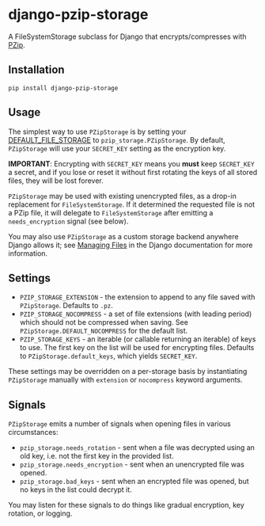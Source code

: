 # django-pzip-storage

A FileSystemStorage subclass for Django that encrypts/compresses with [PZip](https://github.com/imsweb/pzip).

## Installation

`pip install django-pzip-storage`

## Usage

The simplest way to use `PZipStorage` is by setting your
[DEFAULT_FILE_STORAGE](https://docs.djangoproject.com/en/dev/ref/settings/#default-file-storage) to
`pzip_storage.PZipStorage`. By default, `PZipStorage` will use your `SECRET_KEY` setting as the encryption key.

**IMPORTANT**: Encrypting with `SECRET_KEY` means you **must** keep `SECRET_KEY` a secret, and if you lose or reset it
without first rotating the keys of all stored files, they will be lost forever.

`PZipStorage` may be used with existing unencrypted files, as a drop-in replacement for `FileSystemStorage`. If it
determined the requested file is not a PZip file, it will delegate to `FileSystemStorage` after emitting a
`needs_encryption` signal (see below).

You may also use `PZipStorage` as a custom storage backend anywhere Django allows it; see
[Managing Files](https://docs.djangoproject.com/en/dev/topics/files/) in the Django documentation for more information.

## Settings

* `PZIP_STORAGE_EXTENSION` - the extension to append to any file saved with `PZipStorage`. Defaults to `.pz`.
* `PZIP_STORAGE_NOCOMPRESS` - a set of file extensions (with leading period) which should not be compressed when
  saving. See `PZipStorage.DEFAULT_NOCOMPRESS` for the default list.
* `PZIP_STORAGE_KEYS` - an iterable (or callable returning an iterable) of keys to use. The first key on the list will
  be used for encrypting files. Defaults to `PZipStorage.default_keys`, which yields `SECRET_KEY`.

These settings may be overridden on a per-storage basis by instantiating `PZipStorage` manually with `extension` or
`nocompress` keyword arguments.

## Signals

`PZipStorage` emits a number of signals when opening files in various circumstances:

* `pzip_storage.needs_rotation` - sent when a file was decrypted using an old key, i.e. not the first key in the
  provided list.
* `pzip_storage.needs_encryption` - sent when an unencrypted file was opened.
* `pzip_storage.bad_keys` - sent when an encrypted file was opened, but no keys in the list could decrypt it.

You may listen for these signals to do things like gradual encryption, key rotation, or logging.
